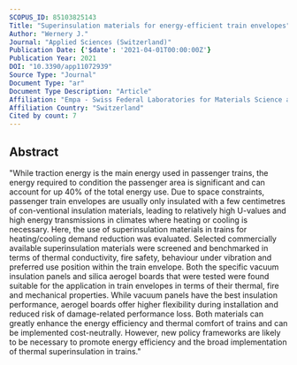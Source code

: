 ```yaml
---
SCOPUS_ID: 85103825143
Title: "Superinsulation materials for energy-efficient train envelopes"
Author: "Wernery J."
Journal: "Applied Sciences (Switzerland)"
Publication Date: {'$date': '2021-04-01T00:00:00Z'}
Publication Year: 2021
DOI: "10.3390/app11072939"
Source Type: "Journal"
Document Type: "ar"
Document Type Description: "Article"
Affiliation: "Empa - Swiss Federal Laboratories for Materials Science and Technology"
Affiliation Country: "Switzerland"
Cited by count: 7
---
```


## Abstract
"While traction energy is the main energy used in passenger trains, the energy required to condition the passenger area is significant and can account for up 40% of the total energy use. Due to space constraints, passenger train envelopes are usually only insulated with a few centimetres of con-ventional insulation materials, leading to relatively high U-values and high energy transmissions in climates where heating or cooling is necessary. Here, the use of superinsulation materials in trains for heating/cooling demand reduction was evaluated. Selected commercially available superinsulation materials were screened and benchmarked in terms of thermal conductivity, fire safety, behaviour under vibration and preferred use position within the train envelope. Both the specific vacuum insulation panels and silica aerogel boards that were tested were found suitable for the application in train envelopes in terms of their thermal, fire and mechanical properties. While vacuum panels have the best insulation performance, aerogel boards offer higher flexibility during installation and reduced risk of damage-related performance loss. Both materials can greatly enhance the energy efficiency and thermal comfort of trains and can be implemented cost-neutrally. However, new policy frameworks are likely to be necessary to promote energy efficiency and the broad implementation of thermal superinsulation in trains."
